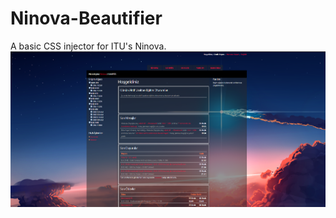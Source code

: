 # Ninova-Beautifier
A basic CSS injector for ITU's Ninova.
![preview](https://github.com/Cenngo/Ninova-Beautifier/blob/master/preview.png)

